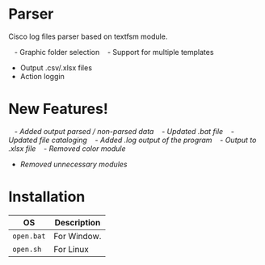 # Parser
Cisco log files parser based on textfsm module.

   - Graphic folder selection
   - Support for multiple templates
   - Output .csv/.xlsx files
   - Action loggin

# New Features!
   - *Added output parsed / non-parsed data*
   - *Updated .bat file*
   - *Updated file cataloging*
   - *Added .log output of the program*
   - *Output to .xlsx file*
   - *Removed color module*
   - *Removed unnecessary modules*
# Installation

| OS | Description                    |
| ------------- | -------------------- |
| `open.bat`      | For Window.       |
| `open.sh`   | For Linux     |
